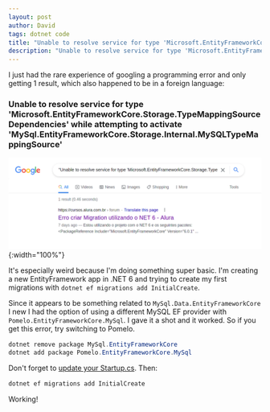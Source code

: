 ```yaml
---
layout: post
author: David
tags: dotnet code
title: "Unable to resolve service for type 'Microsoft.EntityFrameworkCore.Storage.TypeMappingSourceDependencies'"
description: "Unable to resolve service for type 'Microsoft.EntityFrameworkCore.Storage.TypeMappingSourceDependencies' while attempting to activate 'MySql.EntityFrameworkCore.Storage.Internal.MySQLTypeMappingSource'"
---
```


I just had the rare experience of googling a programming error and only getting 1 result, which also happened to be in a foreign language:

### **Unable to resolve service for type 'Microsoft.EntityFrameworkCore.Storage.TypeMappingSourceDependencies' while attempting to activate 'MySql.EntityFrameworkCore.Storage.Internal.MySQLTypeMappingSource'**

![Google](/assets/images/posts/Google1.png "Google"){:width="100%"}

It's especially weird because I'm doing something super basic. I'm creating a new EntityFramework app in .NET 6 and trying to create my first migrations with `dotnet ef migrations add InitialCreate`.

Since it appears to be something related to `MySql.Data.EntityFrameworkCore` I new I had the option of using a different MySQL EF provider with `Pomelo.EntityFrameworkCore.MySql`.  I gave it a shot and it worked.  So if you get this error, try switching to Pomelo.


~~~ c#
dotnet remove package MySql.EntityFrameworkCore
dotnet add package Pomelo.EntityFrameworkCore.MySql
~~~

Don't forget to [update your Startup.cs](https://github.com/PomeloFoundation/Pomelo.EntityFrameworkCore.MySql#2-services-configuration).  Then: 


~~~ c#
dotnet ef migrations add InitialCreate
~~~

Working!
